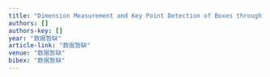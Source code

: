 ```yaml
---
title: "Dimension Measurement and Key Point Detection of Boxes through Laser-Triangulation and Deep Learning-Based Techniques"
authors: []
authors-key: []
year: "数据暂缺"
article-link: "数据暂缺"
venue: "数据暂缺"
bibex: "数据暂缺"
---
```

